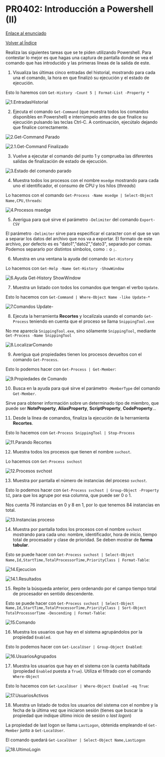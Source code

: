 # PR0402: Introducción a Powershell (II)

[Enlace al enunciado](https://github.com/vgonzalez165/apuntes_aso/blob/main/ut04/practicas/pr0402_introducci%C3%B3n_powershell_ii.md)

[Volver al Índice](../../index.md)

Realiza las siguientes tareas que se te piden utilizando Powershell. Para contestar lo mejor es que hagas una captura de pantalla donde se vea el comando que has introducido y las primeras líneas de la salida de este.


1. Visualiza las últimas cinco entradas del historial, mostrando para cada una el comando, la hora en que finalizó su ejecución y el estado de ejecución.

Esto lo haremos con `Get-History -Count 5 | Format-List -Property *`

![1.EntradasHistorial](image.png)

2. Ejecuta el comando `Get-Command` (que muestra todos los comandos disponibles en Powershell) e interrúmpelo antes de que finalice su ejecución pulsando las teclas Ctrl-C. A continuación, ejecútalo dejando que finalice correctamente.

![2.Get-Command Parado](image-1.png)

![2.1.Get-Command Finalizado](image-3.png)

3. Vuelve a ejecutar el comando del punto 1 y comprueba las diferentes salidas de finalización de estado de ejecución.

![3.Estado del comando parado](image-2.png)

4. Muestra todos los procesos con el nombre `msedge` mostrando para cada uno el identificador, el consumo de CPU y los hilos (*threads*)

Lo hacemos con el comando `Get-Process -Name msedge | Select-Object Name,CPU,threads`:

![4.Procesos msedge](image-4.png)

5. Averigua para qué sirve el parámetro `-Delimiter` del comando `Export-CSV`

El parámetro `-Delimiter` sirve para especificar el caracter con el que se van a separar los datos del archivo que nos va a exportar. El formato de este archivo, por defecto es es "dato1","dato2","dato3", separado por comas. Podemos separarlo por distintos símbolos, como `:` o `;`.

6. Muestra en una ventana la ayuda del comando `Get-History`

Lo hacemos con `Get-Help -Name Get-History -ShowWindow`

![6.Ayuda Get-History ShowWindow](image-5.png)

7. Muestra un listado con todos los comandos que tengan el verbo `Update`.

Esto lo hacemos con  `Get-Command | Where-Object Name -like Update-*`

![7.Comandos Update-](image-6.png)

8. Ejecuta la herramienta **Recortes** y localízala usando el comando `Get-Process` teniendo en cuenta que el proceso se llama `SnippingTool.exe` 

No me aparecía `SnippingTool.exe`, sino sólamente `SnippingTool`, mediante `Get-Process -Name SnippingTool`

![8.LocalizarComando](image-7.png)

9. Averigua qué propiedades tienen los procesos devueltos con el comando `Get-Process`.

Esto lo podemos hacer con `Get-Process | Get-Member`:

![9.Propiedades de Comando](image-8.png)

10.  Busca en la ayuda para qué sirve el parámetro `-MemberType` del comando `Get-Member`.

Sirve para obtener información sobre un determinado tipo de miembro, que puede ser **NoteProperty**, **AliasProperty**, **ScriptProperty**, **CodeProperty**...

11.  Desde la línea de comandos, finaliza la ejecución de la herramienta **Recortes**.

Esto lo hacemos con `Get-Process SnippingTool | Stop-Process`

![11.Parando Recortes](image-9.png)

12.   Muestra todos los procesos que tienen el nombre `svchost`.

Lo hacemos con `Get-Process svchost`

![12.Procesos svchost](image-10.png)

13.  Muestra por pantalla el número de instancias del proceso `svchost`.

Esto lo podemos hacer con `Get-Process svchost | Group-Object -Property SI`, para que los agrupe por esa columna, que puede ser 0 o 1.

Nos cuenta 76 instancias en 0 y 8 en 1, por lo que tenemos 84 instancias en total.

![13.Instancias proceso](image-11.png)

14.  Muestra por pantalla todos los procesos con el nombre `svchost` mostrando para cada uno: nombre, identificador, hora de inicio, tiempo total de procesador y clase de prioridad. Se deben mostrar de **forma tabular**.

Esto se puede hacer con `Get-Process svchost | Select-Object Name,Id,StartTime,TotalProcessorTime,PriorityClass | Format-Table`:

![14.Ejecucion](image-12.png)

![14.1.Resultados](image-13.png)

15.   Repite la búsqueda anterior, pero ordenando por el campo tiempo total de procesador en sentido descendente.

Esto se puede hacer con `Get-Process svchost | Select-Object Name,Id,StartTime,TotalProcessorTime,PriorityClass | Sort-Object TotalProcessorTime -Descending | Format-Table`:

![15.Comando](image-14.png)

16. Muestra los usuarios que hay en el sistema agrupándolos por la propiedad `Enabled`.

Esto lo podemos hacer con `Get-LocalUser | Group-Object Enabled`:

![16.UsuariosAgrupados](image-16.png)

17. Muestra los usuarios que hay en el sistema con la cuenta habilitada (propiedad `Enabled` puesta a `True`). Utiliza el filtrado con el comando `Where-Object`

Esto lo hacemos con `Get-LocalUser | Where-Object Enabled -eq True`:

![17.UsuariosActivos](image-17.png)

18. Muestra un listado de todos los usuarios del sistema con el nombre y la fecha de la última vez que iniciaron sesión (tienes que buscar la propiedad que indique último inicio de sesión o *last logon*)

La propiedad de last logon se llama `LastLogon`, obtenida empleando el `Get-Member` junto a `Get-LocalUser`.

El comando quedará `Get-LocalUser | Select-Object Name,LastLogon`

![18.UltimoLogin](image-18.png)
